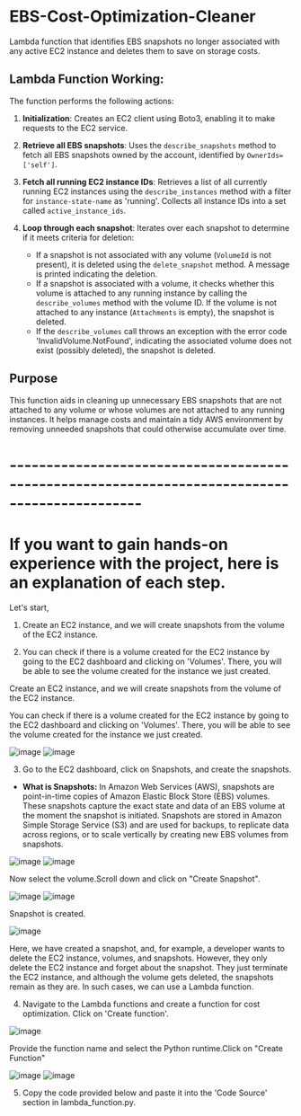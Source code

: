 # EBS-Cost-Optimization-Cleaner
Lambda function that identifies EBS snapshots no longer associated with any active EC2 instance and deletes them to save on storage costs.

## Lambda Function Working:
The function performs the following actions:

1. **Initialization**: Creates an EC2 client using Boto3, enabling it to make requests to the EC2 service.
2. **Retrieve all EBS snapshots**: Uses the `describe_snapshots` method to fetch all EBS snapshots owned by the account, identified by `OwnerIds=['self']`.
3. **Fetch all running EC2 instance IDs**: Retrieves a list of all currently running EC2 instances using the `describe_instances` method with a filter for `instance-state-name` as 'running'. Collects all instance IDs into a set called `active_instance_ids`.
4. **Loop through each snapshot**: Iterates over each snapshot to determine if it meets criteria for deletion:

    - If a snapshot is not associated with any volume (`VolumeId` is not present), it is deleted using the `delete_snapshot` method. A message is printed indicating the deletion.
    - If a snapshot is associated with a volume, it checks whether this volume is attached to any running instance by calling the `describe_volumes` method with the volume ID. If the volume is not attached to any instance (`Attachments` is empty), the snapshot is deleted.
    - If the `describe_volumes` call throws an exception with the error code 'InvalidVolume.NotFound', indicating the associated volume does not exist (possibly deleted), the snapshot is deleted.

## Purpose

This function aids in cleaning up unnecessary EBS snapshots that are not attached to any volume or whose volumes are not attached to any running instances. It helps manage costs and maintain a tidy AWS environment by removing unneeded snapshots that could otherwise accumulate over time.

# ----------------------------------------------------------------------------------------------

# If you want to gain hands-on experience with the project, here is an explanation of each step.

Let's start,

1. Create an EC2 instance, and we will create snapshots from the volume of the EC2 instance.

2. You can check if there is a volume created for the EC2 instance by going to the EC2 dashboard and clicking on 'Volumes'. There, you will be able to see the volume created for the instance we just created.

Create an EC2 instance, and we will create snapshots from the volume of the EC2 instance.

You can check if there is a volume created for the EC2 instance by going to the EC2 dashboard and clicking on 'Volumes'. There, you will be able to see the volume created for the instance we just created.

![image](https://github.com/DeoreRohit4/EBS-Cost-Optimization-Cleaner/assets/102886808/508983a6-a183-4dee-89ff-a33e08f9c779)
![image](https://github.com/DeoreRohit4/EBS-Cost-Optimization-Cleaner/assets/102886808/6c5b1db0-db97-483d-b5af-ec9ed84bdffe)

3. Go to the EC2 dashboard, click on Snapshots, and create the snapshots.
- **What is Snapshots:** In Amazon Web Services (AWS), snapshots are point-in-time copies of Amazon Elastic Block Store (EBS) volumes. These snapshots capture the exact state and data of an EBS volume at the moment the snapshot is initiated. Snapshots are stored in Amazon Simple Storage Service (S3) and are used for backups, to replicate data across regions, or to scale vertically by creating new EBS volumes from snapshots.

![image](https://github.com/DeoreRohit4/EBS-Cost-Optimization-Cleaner/assets/102886808/9cbe3d4a-e5c8-498e-9f04-e5184f0098f0)
![image](https://github.com/DeoreRohit4/EBS-Cost-Optimization-Cleaner/assets/102886808/cf8b7337-8185-4320-823b-1264bddb4ffa)

Now select the volume.Scroll down and click on "Create Snapshot".

![image](https://github.com/DeoreRohit4/EBS-Cost-Optimization-Cleaner/assets/102886808/bda5204a-8c80-4417-a346-172951fdeec9)
![image](https://github.com/DeoreRohit4/EBS-Cost-Optimization-Cleaner/assets/102886808/bd12fa81-7faf-45e7-b44b-ae519ee26f70)

Snapshot is created.

![image](https://github.com/DeoreRohit4/EBS-Cost-Optimization-Cleaner/assets/102886808/d40ce9d8-8fc9-4f19-80ff-88ee485b99f4)

Here, we have created a snapshot, and, for example, a developer wants to delete the EC2 instance, volumes, and snapshots. However, they only delete the EC2 instance and forget about the snapshot. They just terminate the EC2 instance, and although the volume gets deleted, the snapshots remain as they are. In such cases, we can use a Lambda function.

4. Navigate to the Lambda functions and create a function for cost optimization. Click on 'Create function'.

![image](https://github.com/DeoreRohit4/EBS-Cost-Optimization-Cleaner/assets/102886808/d79a0891-7607-4c4a-b102-5bbb7dc482b6)

Provide the function name and select the Python runtime.Click on "Create Function"

![image](https://github.com/DeoreRohit4/EBS-Cost-Optimization-Cleaner/assets/102886808/044f764a-b940-4f55-8159-3b33ed4b6a78)
![image](https://github.com/DeoreRohit4/EBS-Cost-Optimization-Cleaner/assets/102886808/e2559f77-da7a-44ac-b039-b11b123ef549)

5. Copy the code provided below and paste it into the 'Code Source' section in lambda_function.py.


